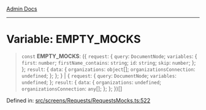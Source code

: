 [Admin Docs](/)

***

# Variable: EMPTY\_MOCKS

> `const` **EMPTY\_MOCKS**: (\{ `request`: \{ `query`: `DocumentNode`; `variables`: \{ `first`: `number`; `firstName_contains`: `string`; `id`: `string`; `skip`: `number`; \}; \}; `result`: \{ `data`: \{ `organizations`: `object`[]; `organizationsConnection`: `undefined`; \}; \}; \} \| \{ `request`: \{ `query`: `DocumentNode`; `variables`: `undefined`; \}; `result`: \{ `data`: \{ `organizations`: `undefined`; `organizationsConnection`: `any`[]; \}; \}; \})[]

Defined in: [src/screens/Requests/RequestsMocks.ts:522](https://github.com/gautam-divyanshu/talawa-admin/blob/d5fea688542032271211cd43ee86c7db0866bcc0/src/screens/Requests/RequestsMocks.ts#L522)
